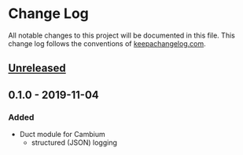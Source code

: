 # Change Log
All notable changes to this project will be documented in this file. This change log follows the conventions of [keepachangelog.com](http://keepachangelog.com/).

## [Unreleased]

## 0.1.0 - 2019-11-04
### Added
- Duct module for Cambium
    - structured (JSON) logging

[Unreleased]: https://github.com/your-name/duct.module.cambium/compare/0.1.0...HEAD
